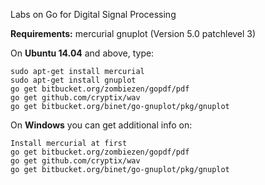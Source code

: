 Labs on Go for Digital Signal Processing

**Requirements:**
    mercurial
    gnuplot (Version 5.0 patchlevel 3)

On **Ubuntu 14.04** and above, type:

    sudo apt-get install mercurial
    sudo apt-get install gnuplot
    go get bitbucket.org/zombiezen/gopdf/pdf
    go get github.com/cryptix/wav
    go get bitbucket.org/binet/go-gnuplot/pkg/gnuplot

On **Windows** you can get additional info on:

    Install mercurial at first
    go get bitbucket.org/zombiezen/gopdf/pdf
    go get github.com/cryptix/wav
    go get bitbucket.org/binet/go-gnuplot/pkg/gnuplot